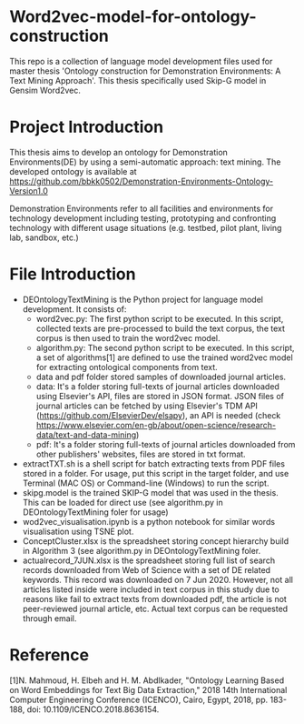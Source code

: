 # Word2vec-model-for-ontology-construction 

This repo is a collection of language model development files used for master thesis 'Ontology construction for Demonstration Environments: A Text Mining Approach'. This thesis specifically used Skip-G model in Gensim Word2vec.

# Project Introduction
This thesis aims to develop an ontology for Demonstration Environments(DE) by using a semi-automatic approach: text mining. The developed ontology is available at https://github.com/bbkk0502/Demonstration-Environments-Ontology-Version1.0

Demonstration Environments refer to all facilities and environments for technology development including testing, prototyping and confronting technology with different usage situations (e.g. testbed, pilot plant, living lab, sandbox, etc.)

# File Introduction
 * DEOntologyTextMining is the Python project for language model development. It consists of:
    * word2vec.py: The first python script to be executed. In this script, collected texts are pre-processed to build the text corpus, the text corpus is then used to train the word2vec model. 
    * algorithm.py: The second python script to be executed. In this script, a set of algorithms[1] are defined to use the trained word2vec model for extracting ontological components from text.
    * data and pdf folder stored samples of downloaded journal articles. 
     * data: It's a folder storing full-texts of journal articles downloaded using Elsevier's API, files are stored in JSON format. JSON files of journal articles can be fetched by using Elsevier's TDM API (https://github.com/ElsevierDev/elsapy), an API is needed (check https://www.elsevier.com/en-gb/about/open-science/research-data/text-and-data-mining)
     * pdf: It's a folder storing full-texts of journal articles downloaded from other publishers' websites, files are stored in txt format.
 * extractTXT.sh is a shell script for batch extracting texts from PDF files stored in a folder. For usage, put this script in the target folder, and use Terminal (MAC OS) or Command-line (Windows) to run the script.
 * skipg.model is the trained SKIP-G model that was used in the thesis. This can be loaded for direct use (see algorithm.py in DEOntologyTextMining foler for usage)
 * wod2vec_visualisation.ipynb is a python notebook for similar words visualisation using TSNE plot.
 * ConceptCluster.xlsx is the spreadsheet storing concept hierarchy build in Algorithm 3 (see algorithm.py in DEOntologyTextMining foler.
 * actualrecord_7JUN.xlsx is the spreadsheet storing full list of search records downloaded from Web of Science with a set of DE related keywords. This record was downloaded on 7 Jun 2020. However, not all articles listed inside were included in text corpus in this study due to reasons like fail to extract texts from downloaded pdf, the article is not peer-reviewed journal article, etc. Actual text corpus can be requested through email.
 

# Reference
[1]N. Mahmoud, H. Elbeh and H. M. Abdlkader, "Ontology Learning Based on Word Embeddings for Text Big Data Extraction," 2018 14th International Computer Engineering Conference (ICENCO), Cairo, Egypt, 2018, pp. 183-188, doi: 10.1109/ICENCO.2018.8636154.
